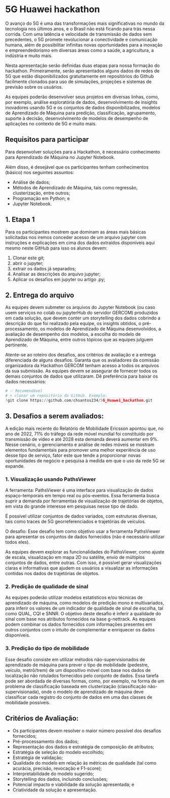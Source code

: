 # 5G Huawei hackathon

O avanço do 5G é uma das transformações mais significativas no mundo da tecnologia nos últimos anos, e o Brasil não está ficando para trás nessa corrida. Com uma latência e velocidade de transmissão de dados sem precedentes, o 5G promete revolucionar a conectividade e comunicação humana, além de possibilitar infinitas novas oportunidades para a inovação e empreendedorismo em diversas áreas como a saúde, a agricultura, a indústria e muito mais.

Nesta apresentação serão definidas duas etapas para nossa formação do hackathon. Primeiramente, serão apresentados alguns dados de redes de 5G que estão disponibilizados gratuitamente em repositórios do Github facilmente clonados para uso de simulações, projeções e sistemas de previsão sobre os usuários.

As equipes poderão desenvolver seus projetos em diversas linhas, como, por exemplo, análise exploratória de dados, desenvolvimento de insights inovadores usando 5G e os conjuntos de dados disponibilizados, modelos de Aprendizado de Máquina para predição, classificação, agrupamento, suporte à decisão, desenvolvimento de modelos de desempenho de aplicações no contexto de 5G e muito mais.


## Requisitos para participar

Para desenvolver soluções para a Hackathon, é necessário conhecimento para Aprendizado de Máquina no Jupyter Notebook.

Além disso, é desejável que os participantes tenham conhecimentos (básico) nos seguintes assuntos:

* Análise de dados;
* Métodos de Aprendizado de Máquina, tais como regressão, clusterização, entre outros; 
* Programação em Python; e
* Jupyter Notebook.

## 1. Etapa 1
Para os participantes mostrem que dominam as áreas mais básicas solicitadas nos iremos conceder acesso de um arquivo jupyter com instruções e explicações em cima dos dados extraídos disponíveis aqui mesmo neste GitHub para isso os alunos devem:
1. Clonar este git;
2. abrir o jupyter;
3. extrair os dados já separados;
4. Analisar as descrições do arquivo jupyter;
5. Aplicar os desafios em jupyter ou artigo .py;

## 2. Entrega do arquivo
As equipes devem submeter os arquivos do Jupyter Notebook (ou caso usem serviços no colab ou jupyterHub do servidor GERCOM) produzidos em cada solução, que devem conter um storytelling dos dados cobrindo a descrição do que foi realizado pela equipe, os insights obtidos, o pré-processamento, os modelos de Aprendizado de Máquina desenvolvidos, a avaliação de desempenho dos modelos, a escolha do modelo de Aprendizado de Máquina, entre outros tópicos que as equipes julguem pertinente.

Atente-se ao roteiro dos desafios, aos critérios de avaliação e a entrega diferenciada de alguns desafios. Garanta que os avaliadores da comissão organizadora da Hackathon GERCOM tenham acesso a todos os arquivos da sua submissão. As equipes devem se assegurar de fornecer todos os demais conjuntos de dados que utilizaram. Dê preferência para baixar os dados necessários:
```python
# ✅ Recomendável
# > clonar um repositório do GitHub. Exemplo:
!git clone https://github.com/chsantos234/5G_Huawei_hackathon.git
```

## 3. Desafios a serem avaliados:

A edição mais recente do Relatório de Mobilidade Ericsson apontou que, no ano de 2022, 71% do tráfego da rede móvel mundial foi constituído por transmissão de vídeo e até 2028 esta demanda deverá aumentar em 9%. Nesse cenário, o gerenciamento e análise de redes móveis se mostram elementos fundamentais para promover uma melhor experiência de uso desse tipo de serviço, fator este que tende a proporcionar novas oportunidades de negócio e pesquisa à medida em que o uso da rede 5G se expande.


### 1. Visualização usando PathsViewer
A ferramenta: PathsViewer é uma interface para visualização de dados espaço-temporais em tempo real ou pós-eventos. Essa ferramenta busca suprir a demanda por ferramentas de visualização de trajetórias de objetos, em vista do grande interesse em pesquisas nesse tipo de dado.

É possível utilizar conjuntos de dados variados, com estruturas diversas, tais como traces de 5G georreferenciados e trajetórias de veículos.

O desafio: Esse desafio tem como objetivo usar a ferramenta PathsViewer para apresentar os conjuntos de dados fornecidos (não é necessário utilizar todos eles).

As equipes devem explorar as funcionalidades do PathsViewer, como ajuste de escala, visualização em mapa 2D ou satélite, envio de múltiplos conjuntos de dados, entre outras. Com isso, é possível gerar visualizações claras e informativas que ajudem os usuários a visualizar as informações contidas nos dados de trajetórias de objetos.

### 2. Predição de qualidade de sinal

As equipes poderão utilizar modelos estatísticos e/ou técnicas de aprendizado de máquina, como modelos de predição mono e multivariados, para inferir os valores de um indicador de qualidade de sinal de escolha, tal como QUAL, CQI e SNNR. O objetivo deste desafio é inferir a qualidade do sinal com base nos atributos fornecidos na base g-nettrack. As equipes podem combinar os dados fornecidos com informações presentes em outros conjuntos com o intuito de complementar e enriquecer os dados disponíveis.

### 3. Predição do tipo de mobilidade
Esse desafio consiste em utilizar métodos não-supervisionados de aprendizado de máquina para prever o tipo de mobilidade (pedestre, veículo, metrô/trem) de um dispositivo móvel com base nos dados de localização não rotulados fornecidos pelo conjunto de dados. Essa tarefa pode ser abordada de diversas formas, como, por exemplo, na forma de um problema de classificação baseada em clusterização (classificação não-supervisionada), onde o modelo de aprendizado de máquina deve classificar cada registro do conjunto de dados em uma das classes de mobilidade possíveis.

## Critérios de Avaliação:
* Os participantes devem resolver o maior número possível dos desafios fornecidos;
* Pré-processamento dos dados;
* Representação dos dados e estratégia de composição de atributos;
* Estratégia de seleção do modelo escolhido;
* Estratégia de validação;
* Qualidade do modelo em relação às métricas de qualidade (tal como acurácia, precisão, revocação e F1-score);
* Interpretabilidade do modelo sugerido;
* Storytelling dos dados, incluindo conclusões;
* Potencial impacto e viabilidade da solução apresentada; e
* Criatividade da solução e apresentação.

